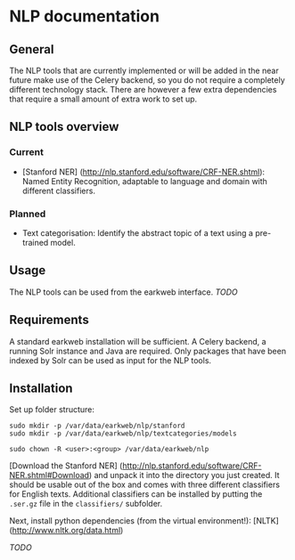 # NLP documentation

## General

The NLP tools that are currently implemented or will be added in the near future make use of the Celery backend, so
you do not require a completely different technology stack. There are however a few extra dependencies that require
a small amount of extra work to set up.

## NLP tools overview

### Current

* [Stanford NER] (http://nlp.stanford.edu/software/CRF-NER.shtml): Named Entity Recognition, adaptable to language and domain with different classifiers.

### Planned

* Text categorisation: Identify the abstract topic of a text using a pre-trained model.

## Usage

The NLP tools can be used from the earkweb interface. *TODO*

## Requirements

A standard earkweb installation will be sufficient. A Celery backend, a running Solr instance and Java are required. Only
packages that have been indexed by Solr can be used as input for the NLP tools.

## Installation

Set up folder structure:
    
    sudo mkdir -p /var/data/earkweb/nlp/stanford
    sudo mkdir -p /var/data/earkweb/nlp/textcategories/models
    
    sudo chown -R <user>:<group> /var/data/earkweb/nlp
    
[Download the Stanford NER] (http://nlp.stanford.edu/software/CRF-NER.shtml#Download) and unpack it into the directory 
you just created. It should be usable out of the box and comes with three different classifiers for English texts. Additional
classifiers can be installed by putting the `.ser.gz` file in the `classifiers/` subfolder.
 
Next, install python dependencies (from the virtual environment!): [NLTK] (http://www.nltk.org/data.html)

*TODO*
